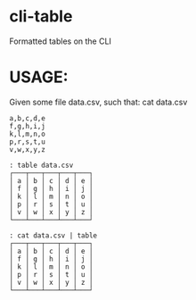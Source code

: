 # cli-table
Formatted tables on the CLI

# USAGE:

Given some file data.csv, such that: cat data.csv
```
a,b,c,d,e
f,g,h,i,j
k,l,m,n,o
p,r,s,t,u
v,w,x,y,z

: table data.csv
┌───┬───┬───┬───┬───┐
│ a │ b │ c │ d │ e │
│ f │ g │ h │ i │ j │
│ k │ l │ m │ n │ o │
│ p │ r │ s │ t │ u │
│ v │ w │ x │ y │ z │
└───┴───┴───┴───┴───┘

: cat data.csv | table
┌───┬───┬───┬───┬───┐
│ a │ b │ c │ d │ e │
│ f │ g │ h │ i │ j │
│ k │ l │ m │ n │ o │
│ p │ r │ s │ t │ u │
│ v │ w │ x │ y │ z │
└───┴───┴───┴───┴───┘
```
